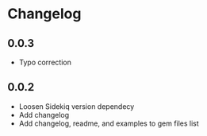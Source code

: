 # Changelog

## 0.0.3

- Typo correction

## 0.0.2

- Loosen Sidekiq version dependecy
- Add changelog
- Add changelog, readme, and examples to gem files list

